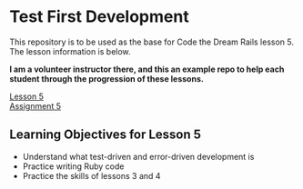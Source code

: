 # Test First Development

This repository is to be used as the base for Code the Dream Rails lesson 5.  The lesson information is below.

**I am a volunteer instructor there, and this an example repo to help each student through the progression of these lessons.**

[Lesson 5](/lessons/Lesson-5-Test-First-Development.md)  
[Assignment 5](/lessons/Assignment-5-Test-First-Development.md)  

## Learning Objectives for Lesson 5

- Understand what test-driven and error-driven development is
- Practice writing Ruby code
- Practice the skills of lessons 3 and 4
